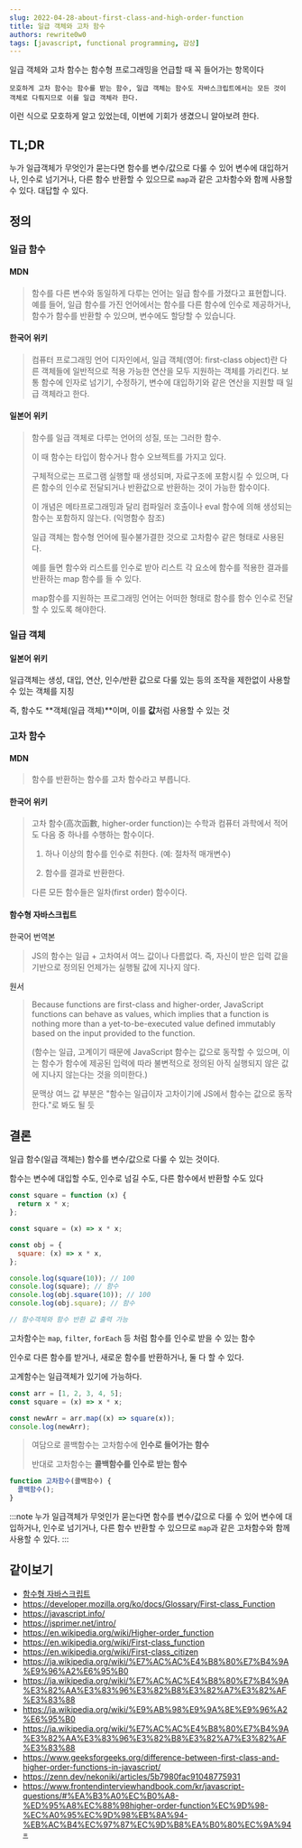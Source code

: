 ```yaml
---
slug: 2022-04-28-about-first-class-and-high-order-function
title: 일급 객체와 고차 함수
authors: rewrite0w0
tags: [javascript, functional programming, 감상]
---
```


일급 객체와 고차 함수는 함수형 프로그래밍을 언급할 때 꼭 들어가는 항목이다

`모호하게 고차 함수는 함수를 받는 함수, 일급 객체는 함수도 자바스크립트에서는 모든 것이 객체로 다뤄지므로 이를 일급 객체라 한다.`

이런 식으로 모호하게 알고 있었는데, 이번에 기회가 생겼으니 알아보려 한다.

## TL;DR

누가 일급객체가 무엇인가 묻는다면 함수를 변수/값으로 다룰 수 있어 변수에 대입하거나, 인수로 넘기거나, 다른 함수 반환할 수 있으므로 `map`과 같은 고차함수와 함께 사용할 수 있다. 대답할 수 있다.

## 정의

### 일급 함수

#### MDN

> 함수를 다른 변수와 동일하게 다루는 언어는 일급 함수를 가졌다고 표현합니다. 예를 들어, 일급 함수를 가진 언어에서는 함수를 다른 함수에 인수로 제공하거나, 함수가 함수를 반환할 수 있으며, 변수에도 할당할 수 있습니다.

#### 한국어 위키

> 컴퓨터 프로그래밍 언어 디자인에서, 일급 객체(영어: first-class object)란 다른 객체들에 일반적으로 적용 가능한 연산을 모두 지원하는 객체를 가리킨다. 보통 함수에 인자로 넘기기, 수정하기, 변수에 대입하기와 같은 연산을 지원할 때 일급 객체라고 한다.

#### 일본어 위키

> 함수를 일급 객체로 다루는 언어의 성질, 또는 그러한 함수.
>
> 이 때 함수는 타입이 함수거나 함수 오브젝트를 가지고 있다.
>
> 구체적으로는 프로그램 실행할 때 생성되며, 자료구조에 포함시킬 수 있으며, 다른 함수의 인수로 전달되거나 반환값으로 반환하는 것이 가능한 함수이다.
>
> 이 개념은 메타프로그래밍과 달리 컴파일러 호출이나 eval 함수에 의해 생성되는 함수는 포함하지 않는다. (익명함수 참조)
>
> 일급 객체는 함수형 언어에 필수불가결한 것으로 고차함수 같은 형태로 사용된다.
>
> 예를 들면 함수와 리스트를 인수로 받아 리스트 각 요소에 함수를 적용한 결과를 반환하는 map 함수를 들 수 있다.
>
> map함수를 지원하는 프로그래밍 언어는 어떠한 형태로 함수를 함수 인수로 전달할 수 있도록 해야한다.

### 일급 객체

#### 일본어 위키

일급객체는 생성, 대입, 연산, 인수/반환 값으로 다룰 있는 등의 조작을 제한없이 사용할 수 있는 객체를 지칭

즉, 함수도 **객체(일급 객체)**이며, 이를 **값**처럼 사용할 수 있는 것

### 고차 함수

#### MDN

> 함수를 반환하는 함수를 고차 함수라고 부릅니다.

#### 한국어 위키

> 고차 함수(高次函數, higher-order function)는 수학과 컴퓨터 과학에서 적어도 다음 중 하나를 수행하는 함수이다.
>
> 1. 하나 이상의 함수를 인수로 취한다. (예: 절차적 매개변수)
>
> 2. 함수를 결과로 반환한다.
>
> 다른 모든 함수들은 일차(first order) 함수이다.

#### 함수형 자바스크립트

한국어 번역본

> JS의 함수는 일급 + 고차여서 여느 값이나 다름없다.
> 즉, 자신이 받은 입력 값을 기반으로 정의된 언제가는 실행될 값에 지나지 않다.

원서

> Because functions are first-class and higher-order, JavaScript functions can behave as values, which implies that a function is nothing more than a yet-to-be-executed value defined immutably based on the input provided to the function.
>
> (함수는 일급, 고계이기 때문에 JavaScript 함수는 값으로 동작할 수 있으며, 이는 함수가 함수에 제공된 입력에 따라 불변적으로 정의된 아직 실행되지 않은 값에 지나지 않는다는 것을 의미한다.)
>
> 문맥상 여느 값 부분은 "함수는 일급이자 고차이기에 JS에서 함수는 값으로 동작한다."로 봐도 될 듯

## 결론

일급 함수(일급 객체는) 함수를 변수/값으로 다룰 수 있는 것이다.

함수는 변수에 대입할 수도, 인수로 넘길 수도, 다른 함수에서 반환할 수도 있다

```js
const square = function (x) {
  return x * x;
};

const square = (x) => x * x;

const obj = {
  square: (x) => x * x,
};
```

```js
console.log(square(10)); // 100
console.log(square); // 함수
console.log(obj.square(10)); // 100
console.log(obj.square); // 함수

// 함수객체와 함수 반환 값 출력 가능
```

고차함수는 `map`, `filter`, `forEach` 등 처럼 함수를 인수로 받을 수 있는 함수

인수로 다른 함수를 받거나, 새로운 함수를 반환하거나, 둘 다 할 수 있다.

고계함수는 일급객체가 있기에 가능하다.

```js
const arr = [1, 2, 3, 4, 5];
const square = (x) => x * x;

const newArr = arr.map((x) => square(x));
console.log(newArr);
```

> 여담으로 콜백함수는 고차함수에 **인수로 들어가는 함수**
>
> 반대로 고차함수는 **콜백함수를 인수로 받는 함수**

```js
function 고차함수(콜백함수) {
  콜백함수();
}
```

:::note
누가 일급객체가 무엇인가 묻는다면 함수를 변수/값으로 다룰 수 있어 변수에 대입하거나, 인수로 넘기거나, 다른 함수 반환할 수 있으므로 `map`과 같은 고차함수와 함께 사용할 수 있다.
:::

## 같이보기

- [함수형 자바스크립트](https://www.aladin.co.kr/shop/wproduct.aspx?ItemId=131767959)
- https://developer.mozilla.org/ko/docs/Glossary/First-class_Function
- https://javascript.info/
- https://jsprimer.net/intro/
- https://en.wikipedia.org/wiki/Higher-order_function
- https://en.wikipedia.org/wiki/First-class_function
- https://en.wikipedia.org/wiki/First-class_citizen
- https://ja.wikipedia.org/wiki/%E7%AC%AC%E4%B8%80%E7%B4%9A%E9%96%A2%E6%95%B0
- https://ja.wikipedia.org/wiki/%E7%AC%AC%E4%B8%80%E7%B4%9A%E3%82%AA%E3%83%96%E3%82%B8%E3%82%A7%E3%82%AF%E3%83%88
- https://ja.wikipedia.org/wiki/%E9%AB%98%E9%9A%8E%E9%96%A2%E6%95%B0
- https://ja.wikipedia.org/wiki/%E7%AC%AC%E4%B8%80%E7%B4%9A%E3%82%AA%E3%83%96%E3%82%B8%E3%82%A7%E3%82%AF%E3%83%88
- https://www.geeksforgeeks.org/difference-between-first-class-and-higher-order-functions-in-javascript/
- https://zenn.dev/nekoniki/articles/5b7980fac91048775931
- https://www.frontendinterviewhandbook.com/kr/javascript-questions/#%EA%B3%A0%EC%B0%A8-%ED%95%A8%EC%88%98higher-order-function%EC%9D%98-%EC%A0%95%EC%9D%98%EB%8A%94-%EB%AC%B4%EC%97%87%EC%9D%B8%EA%B0%80%EC%9A%94=
